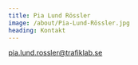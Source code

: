 ```yaml
---
title: Pia Lund Rössler
image: /about/Pia-Lund-Rössler.jpg
heading: Kontakt
---
```

<a href="mailto:pia.lund.rossler@trafiklab.se">pia.lund.rossler@trafiklab.se</a>
